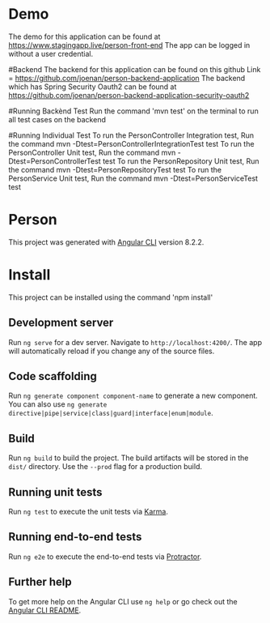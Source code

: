 # Demo 
The demo for this application can be found at https://www.stagingapp.live/person-front-end The app can be logged in without a user credential. 

#Backend
The backend for this application can be found on this github Link = https://github.com/joenan/person-backend-application
The backend which has Spring Security Oauth2 can be found at https://github.com/joenan/person-backend-application-security-oauth2

#Running Backènd Test
Run the command 'mvn test' on the terminal to run all test cases on the backend

#Running Individual Test
To run the PersonController Integration test, Run the command mvn -Dtest=PersonControllerIntegrationTest test
To run the PersonController Unit test, Run the command mvn -Dtest=PersonControllerTest test
To run the PersonRepository Unit test, Run the command mvn -Dtest=PersonRepositoryTest test
To run the PersonService Unit test, Run the command mvn -Dtest=PersonServiceTest test



# Person
This project was generated with [Angular CLI](https://github.com/angular/angular-cli) version 8.2.2.

# Install
This project can be installed using the command 'npm install'

## Development server

Run `ng serve` for a dev server. Navigate to `http://localhost:4200/`. The app will automatically reload if you change any of the source files.

## Code scaffolding

Run `ng generate component component-name` to generate a new component. You can also use `ng generate directive|pipe|service|class|guard|interface|enum|module`.

## Build

Run `ng build` to build the project. The build artifacts will be stored in the `dist/` directory. Use the `--prod` flag for a production build.

## Running unit tests

Run `ng test` to execute the unit tests via [Karma](https://karma-runner.github.io).

## Running end-to-end tests

Run `ng e2e` to execute the end-to-end tests via [Protractor](http://www.protractortest.org/).

## Further help

To get more help on the Angular CLI use `ng help` or go check out the [Angular CLI README](https://github.com/angular/angular-cli/blob/master/README.md).
